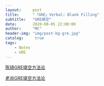 ```yaml
---
layout:     post
title:      "「GRE」Verbal: Blank Filling"
subtitle:   "GRE填空"
date:       2020-08-05 22:00:00
author:     "MC"
header-img: "img/post-bg-gre.jpg"
catalog:     true
tags:
    - Notes
    - GRE
---
```

[陈琦GRE填空方法论](https://www.wanmen.org/courses/586d23485f07127674135dcd/lectures/586d23535f0712767415a980)

[老肖GRE填空方法论](https://www.zhihu.com/question/57132764/answer/219824538)

